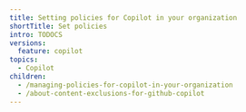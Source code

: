 ```yaml
---
title: Setting policies for Copilot in your organization
shortTitle: Set policies
intro: TODOCS
versions:
  feature: copilot
topics:
  - Copilot
children:
  - /managing-policies-for-copilot-in-your-organization
  - /about-content-exclusions-for-github-copilot
---
```

